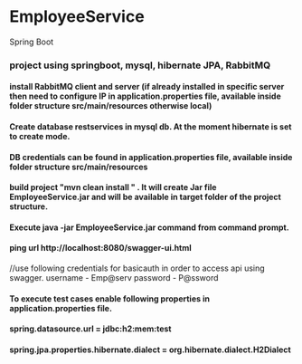 # EmployeeService
Spring Boot 

### project using springboot, mysql, hibernate JPA, RabbitMQ

#### install RabbitMQ client and server (if already installed in specific server then need to configure IP in application.properties file, available inside folder structure src/main/resources otherwise local)

#### Create database restservices in mysql db. At the moment hibernate is set to create mode.

#### DB credentials can be found in application.properties file, available inside folder structure src/main/resources

#### build project "mvn clean install " . It will create Jar file EmployeeService.jar and will be available in target folder of the project structure. 

#### Execute java -jar EmployeeService.jar command from command prompt. 

#### ping url http://localhost:8080/swagger-ui.html 
//use following credentials for basicauth in order to access api using swagger. 
username - Emp@serv
password - P@ssword

#### To execute test cases enable following properties in application.properties file.
#### spring.datasource.url = jdbc:h2:mem:test
#### spring.jpa.properties.hibernate.dialect = org.hibernate.dialect.H2Dialect

